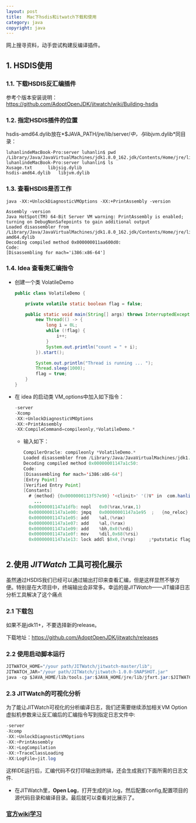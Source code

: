 ```yaml
---
layout: post
title:  Mac下hsdis和itwatch下载和使用
category: java
copyright: java
---
```


网上搜寻资料，动手尝试构建反编译插件。

<!--more-->



## 1. HSDIS使用



### 1.1. 下载HSDIS反汇编插件 

参考个版本安装说明：https://github.com/AdoptOpenJDK/jitwatch/wiki/Building-hsdis



### 1.2. 指定HSDIS插件的位置

hsdis-amd64.dylib放在*$JAVA_PATH/jre/lib/server/*中，与*libjvm.dylib*同目录：

```less
luhanlindeMacBook-Pro:server luhanlin$ pwd
/Library/Java/JavaVirtualMachines/jdk1.8.0_162.jdk/Contents/Home/jre/lib/server
luhanlindeMacBook-Pro:server luhanlin$ ls
Xusage.txt		libjsig.dylib
hsdis-amd64.dylib	libjvm.dylib
```



### 1.3. 查看HSDIS是否工作

`java -XX:+UnlockDiagnosticVMOptions -XX:+PrintAssembly -version`

```less
Assembly -version
Java HotSpot(TM) 64-Bit Server VM warning: PrintAssembly is enabled; turning on DebugNonSafepoints to gain additional output
Loaded disassembler from /Library/Java/JavaVirtualMachines/jdk1.8.0_162.jdk/Contents/Home/jre/lib/server/hsdis-amd64.dylib
Decoding compiled method 0x000000011aa600d0:
Code:
[Disassembling for mach='i386:x86-64']
```



### 1.4. Idea 查看类汇编指令

- 创建一个类 VolatileDemo

  ```java
  public class VolatileDemo {
  
      private volatile static boolean flag = false;
  
      public static void main(String[] args) throws InterruptedException {
          new Thread(() -> {
              long i = 0L;
              while (!flag) {
                  i++;
              }
              System.out.println("count = " + i);
          }).start();
  
          System.out.println("Thread is running ... ");
          Thread.sleep(1000);
          flag = true;
      }
  }
  ```

  

- 在 idea 的启动类 VM_options中加入如下指令：

  ```java
  -server
  -Xcomp
  -XX:+UnlockDiagnosticVMOptions
  -XX:+PrintAssembly
  -XX:CompileCommand=compileonly,*VolatileDemo.*
  ```

  - 输入如下：

    ```java
    CompilerOracle: compileonly *VolatileDemo.*
    Loaded disassembler from /Library/Java/JavaVirtualMachines/jdk1.8.0_162.jdk/Contents/Home/jre/lib/server/hsdis-amd64.dylib
    Decoding compiled method 0x00000001147a1c50:
    Code:
    [Disassembling for mach='i386:x86-64']
    [Entry Point]
    [Verified Entry Point]
    [Constants]
      # {method} {0x0000000113f57e90} '<clinit>' '()V' in  com.hanlinsir.concurrent.thread06_volatile.VolatileDemo::<clinit>@0 (line 17)
    	... 
      0x00000001147a1dfb: nopl   0x0(%rax,%rax,1)
      0x00000001147a1e00: jmpq   0x00000001147a1e95  ;   {no_reloc}
      0x00000001147a1e05: add    %al,(%rax)
      0x00000001147a1e07: add    %al,(%rax)
      0x00000001147a1e09: add    %bh,0x0(%rdi)
      0x00000001147a1e0f: mov    %dil,0x68(%rsi)
      0x00000001147a1e13: lock addl $0x0,(%rsp)     ;*putstatic flag
        
    ```

    

##  2.使用 *JITWatch* 工具可视化展示

虽然通过HSDIS我们已经可以通过输出打印来查看汇编，但是这样显然不够方便。特别是在大项目中，终端输出会非常多。幸运的是*JITWatch*——JIT编译日志分析工具解决了这个痛点



### 2.1 下载包

如果不是jdk11+，不要选择新的release。

下载地址：https://github.com/AdoptOpenJDK/jitwatch/releases



### 2.2 使用启动脚本运行

```java
JITWATCH_HOME="/your path/JITWatch/jitwatch-master/lib";
JITWATCH_JAR="/your path/JITWatch/jitwatch-1.0.0-SNAPSHOT.jar"
java -cp $JAVA_HOME/lib/tools.jar:$JAVA_HOME/jre/lib/jfxrt.jar:$JITWATCH_JAR:$JITWATCH_HOME/hamcrest-core-1.3.jar:$JITWATCH_HOME/logback-classic-1.1.2.jar:$JITWATCH_HOME/logback-core-1.1.2.jar:$JITWATCH_HOME/slf4j-api-1.7.7.jar org.adoptopenjdk.jitwatch.launch.LaunchUI

```



### 2.3 **JITWatch的可视化分析**

为了能让JITWatch可视化的分析编译日志，我们还需要继续添加相关VM Option虚拟机参数来让反汇编后的汇编指令写到指定日志文件中:

```java
-server
-Xcomp
-XX:+UnlockDiagnosticVMOptions
-XX:+PrintAssembly
-XX:+LogCompilation
-XX:+TraceClassLoading
-XX:LogFile=jit.log
```

这样IDE运行后，汇编代码不仅打印输出到终端，还会生成我们下面所需的日志文件.

- 在JITWatch里，**Open Log**，打开生成的jit.log，然后配置config,配置项目的源代码目录和编译目录。最后就可以查看对比展示了。



### [官方wiki学习](https://github.com/AdoptOpenJDK/jitwatch/wiki)

